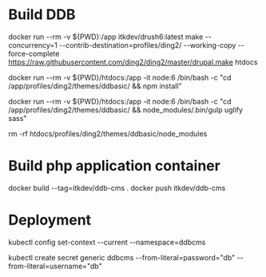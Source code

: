 # Build DDB

docker run --rm -v ${PWD}:/app itkdev/drush6:latest make --concurrency=1 --contrib-destination=profiles/ding2/ --working-copy --force-complete https://raw.githubusercontent.com/ding2/ding2/master/drupal.make htdocs

docker run --rm -v ${PWD}/htdocs:/app -it node:6 /bin/bash -c "cd /app/profiles/ding2/themes/ddbasic/ && npm install"

docker run --rm -v ${PWD}/htdocs:/app -it node:6 /bin/bash -c "cd /app/profiles/ding2/themes/ddbasic/ && node_modules/.bin/gulp uglify sass"

rm -rf htdocs/profiles/ding2/themes/ddbasic/node_modules



# Build php application container

docker build --tag=itkdev/ddb-cms .
docker push itkdev/ddb-cms

# Deployment

kubectl config set-context --current --namespace=ddbcms

kubectl create secret generic ddbcms --from-literal=password="db" --from-literal=username="db"

